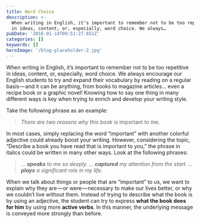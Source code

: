 ```yaml
---
title: Word Choice
description: >-
  When writing in English, it’s important to remember not to be too repetitive
  in ideas, content, or, especially, word choice. We always…
pubDate: '2016-01-14T09:51:27.851Z'
categories: []
keywords: []
heroImage: '/blog-placeholder-2.jpg'
---
```


When writing in English, it’s important to remember not to be too repetitive in ideas, content, or, especially, word choice. We always encourage our English students to try and expand their vocabulary by reading on a regular basis — and it can be anything, from books to magazine articles… even a recipe book or a graphic novel! Knowing how to say one thing in many different ways is key when trying to enrich and develop your writing style.

Take the following phrase as an example:

> _There are two reasons why this book_ is important to me.

In most cases, simply replacing the word “important” with another colorful adjective could already boost your writing. However, considering the topic, “Describe a book you have read that is important to you,” the phrase in italics could be written in many other ways. Look at the following phrases:

> _…_ **_speaks_** _to me so deeply.
> …_ **_captured_** _my attention from the start.
> …_ **_plays_** _a significant role in my life._

When we talk about things or people that are “important” to us, we want to explain why they are — or were — necessary to make our lives better, or why we couldn’t live without them. Instead of trying to describe what the book is by using an adjective, the student can try to express **what the book does for him** by using more **active verbs**. In this manner, the underlying message is conveyed more strongly than before.